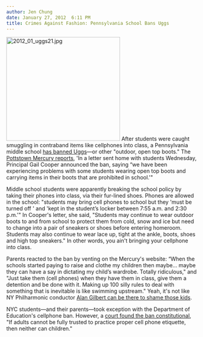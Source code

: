 ```yaml
---
author: Jen Chung
date: January 27, 2012  6:11 PM
title: Crimes Against Fashion: Pennsylvania School Bans Uggs
---
```


<p><span class="mt-enclosure mt-enclosure-image" style="display: inline;"> <img alt="2012_01_uggs21.jpg" src="https://web.archive.org/web/20120129050555im_/http://gothamist.com/attachments/jen/2012_01_uggs21.jpg" width="300" height="274" class="image-right"> </span>After students were caught smuggling in contraband items like cellphones into class, a Pennsylvania middle school <a href="https://web.archive.org/web/20120129050555/http://www.nydailynews.com/life-style/fashion/school-bans-ugg-boots-students-caught-hiding-cell-phones-trendy-shearling-lined-footwear-article-1.1013169">has banned Uggs</a>&#x2014;or other &quot;outdoor, open top boots.&quot;  The <a href="https://web.archive.org/web/20120129050555/http://www.pottsmerc.com/article/20120125/NEWS01/120129699/-1/sports/parents-bash-pottstown-middle-school-boot-ban&amp;pager=full_story">Pottstown Mercury reports</a>, &apos;In a letter sent home with students Wednesday, Principal Gail Cooper announced the ban, saying &#x201C;we have been experiencing problems with some students wearing open top boots and carrying items in their boots that are prohibited in school.&apos;&quot;</p>

<p>Middle school students were apparently breaking the school policy by taking their phones into class, via their fur-lined shoes.  Phones are allowed in the school: &quot;students may bring cell phones to school but they &apos;must be turned off &apos; and &apos;kept in the student&#x2019;s locker between 7:55 a.m. and 2:30 p.m.&apos;&quot;  In Cooper&apos;s letter, she said, &quot;Students may continue to wear outdoor boots to and from school to protect them from cold, snow and ice but need to change into a pair of sneakers or shoes before entering homeroom. Students may also continue to wear lace up, tight at the ankle, boots, shoes and high top sneakers.&quot; In other words, you ain&apos;t bringing your cellphone into class.</p>

<p>Parents reacted to the ban by venting on the Mercury&apos;s website: &#x201C;When the schools started paying to raise and clothe my children then maybe... maybe they can have a say in dictating my child&#x2019;s wardrobe. Totally ridiculous,&quot; and &quot;Just take them (cell phones) when they have them in class, give them a detention and be done with it. Making up 100 silly rules to deal with something that is inevitable is like swimming upstream.&quot; Yeah, it&apos;s not like NY Philharmonic conductor <a href="https://web.archive.org/web/20120129050555/http://gothamist.com/2012/01/11/iphone_brings_new_york_philharmonic.php">Alan Gilbert can be there to shame those kids</a>.</p>

<p>NYC students&#x2014;and their parents&#x2014;took exception with the Department of Education&apos;s cellphone ban. However, a <a href="https://web.archive.org/web/20120129050555/http://gothamist.com/2008/04/23/court_upholds_b.php">court found the ban constitutional</a>, &quot;If adults cannot be fully trusted to practice proper cell phone etiquette, then neither can children.&quot;</p>